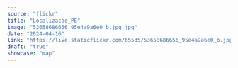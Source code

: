 ```yaml
---
source: "flickr"
title: "Localizacao_PE"
image: "53658686656_95e4a9a6e0_b.jpg.jpg"
date: "2024-04-16"
link: "https://live.staticflickr.com/65535/53658686656_95e4a9a6e0_b.jpg"
draft: "true"
showcase: "map"
---
```

